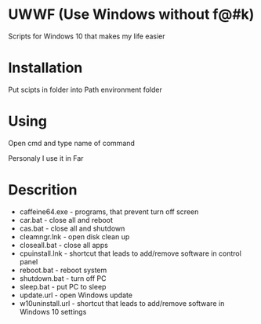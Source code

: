 # UWWF (Use Windows without f@#k)

Scripts for Windows 10 that makes my life easier

# Installation

Put scipts in folder into Path environment folder

# Using

Open cmd and type name of command

Personaly I use it in Far

# Descrition

- caffeine64.exe - programs, that prevent turn off screen
- car.bat - close all and reboot
- cas.bat - close all and shutdown
- cleamngr.lnk - open disk clean up
- closeall.bat - close all apps
- cpuinstall.lnk - shortcut that leads to add/remove software in control panel
- reboot.bat - reboot system
- shutdown.bat - turn off PC
- sleep.bat - put PC to sleep
- update.url - open Windows update
- w10uninstall.url - shortcut that leads to add/remove software in Windows 10 settings
